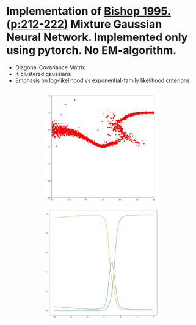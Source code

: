 # Implementation of [Bishop 1995. (p:212-222)](https://dl.acm.org/doi/10.5555/525960) Mixture Gaussian Neural Network. Implemented only using pytorch. No EM-algorithm. 
- Diagonal Covariance Matrix
- K clustered gaussians
- Emphasis on log-likelihood vs exponential-family likelihood criterions

<p align="center">
<img src="https://github.com/SB-27182/First_GaussianMixture/blob/master/imgs/mixtureGauss_1.png" width=300 height=300 />
  &nbsp
  <img src="https://github.com/SB-27182/First_GaussianMixture/blob/master/imgs/mixtureKernelProbabilites.png" width=300 height=300 />
</p>




